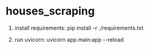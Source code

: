 # houses_scraping

1) install requirements:  pip install -r ./requirements.txt

2) run uvicorn: uvicorn app.main:app --reload